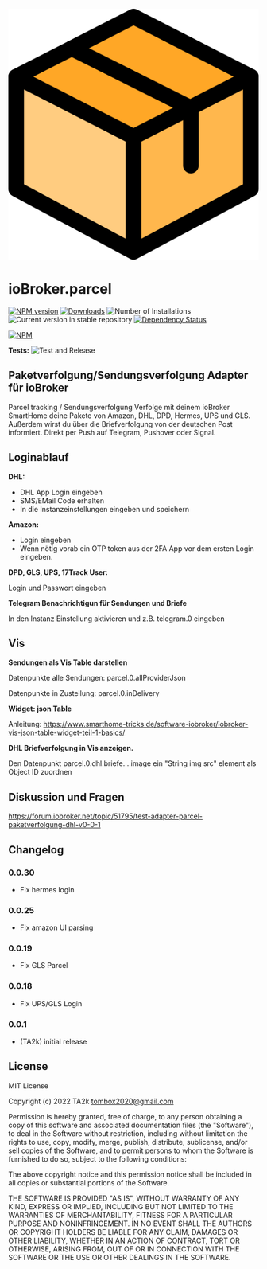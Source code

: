 ![Logo](admin/parcel.png)

# ioBroker.parcel

[![NPM version](https://img.shields.io/npm/v/iobroker.parcel.svg)](https://www.npmjs.com/package/iobroker.parcel)
[![Downloads](https://img.shields.io/npm/dm/iobroker.parcel.svg)](https://www.npmjs.com/package/iobroker.parcel)
![Number of Installations](https://iobroker.live/badges/parcel-installed.svg)
![Current version in stable repository](https://iobroker.live/badges/parcel-stable.svg)
[![Dependency Status](https://img.shields.io/david/TA2k/iobroker.parcel.svg)](https://david-dm.org/TA2k/iobroker.parcel)

[![NPM](https://nodei.co/npm/iobroker.parcel.png?downloads=true)](https://nodei.co/npm/iobroker.parcel/)

**Tests:** ![Test and Release](https://github.com/TA2k/ioBroker.parcel/workflows/Test%20and%20Release/badge.svg)

## Paketverfolgung/Sendungsverfolgung Adapter für ioBroker

Parcel tracking / Sendungsverfolgung
Verfolge mit deinem ioBroker SmartHome deine Pakete von Amazon, DHL, DPD, Hermes, UPS und GLS. Außerdem wirst du über die Briefverfolgung von der deutschen Post informiert. Direkt per Push auf Telegram, Pushover oder Signal.

## Loginablauf

**DHL:**

- DHL App Login eingeben
- SMS/EMail Code erhalten
- In die Instanzeinstellungen eingeben und speichern

**Amazon:**

- Login eingeben
- Wenn nötig vorab ein OTP token aus der 2FA App vor dem ersten Login eingeben.

**DPD, GLS, UPS, 17Track User:**

Login und Passwort eingeben

**Telegram Benachrichtigun für Sendungen und Briefe**

In den Instanz Einstellung aktivieren und z.B. telegram.0 eingeben

## Vis

**Sendungen als Vis Table darstellen**

Datenpunkte alle Sendungen:
parcel.0.allProviderJson

Datenpunkte in Zustellung:
parcel.0.inDelivery

**Widget: json Table**

Anleitung:
https://www.smarthome-tricks.de/software-iobroker/iobroker-vis-json-table-widget-teil-1-basics/

**DHL Briefverfolgung in Vis anzeigen.**

Den Datenpunkt parcel.0.dhl.briefe....image ein "String img src" element als Object ID zuordnen

## Diskussion und Fragen

<https://forum.iobroker.net/topic/51795/test-adapter-parcel-paketverfolgung-dhl-v0-0-1>

## Changelog

### 0.0.30

- Fix hermes login
  
### 0.0.25

- Fix amazon UI parsing
### 0.0.19

- Fix GLS Parcel

### 0.0.18

- Fix UPS/GLS Login

### 0.0.1

- (TA2k) initial release

## License

MIT License

Copyright (c) 2022 TA2k <tombox2020@gmail.com>

Permission is hereby granted, free of charge, to any person obtaining a copy
of this software and associated documentation files (the "Software"), to deal
in the Software without restriction, including without limitation the rights
to use, copy, modify, merge, publish, distribute, sublicense, and/or sell
copies of the Software, and to permit persons to whom the Software is
furnished to do so, subject to the following conditions:

The above copyright notice and this permission notice shall be included in all
copies or substantial portions of the Software.

THE SOFTWARE IS PROVIDED "AS IS", WITHOUT WARRANTY OF ANY KIND, EXPRESS OR
IMPLIED, INCLUDING BUT NOT LIMITED TO THE WARRANTIES OF MERCHANTABILITY,
FITNESS FOR A PARTICULAR PURPOSE AND NONINFRINGEMENT. IN NO EVENT SHALL THE
AUTHORS OR COPYRIGHT HOLDERS BE LIABLE FOR ANY CLAIM, DAMAGES OR OTHER
LIABILITY, WHETHER IN AN ACTION OF CONTRACT, TORT OR OTHERWISE, ARISING FROM,
OUT OF OR IN CONNECTION WITH THE SOFTWARE OR THE USE OR OTHER DEALINGS IN THE
SOFTWARE.
